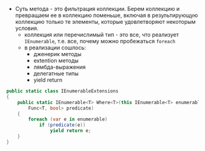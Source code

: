- Cуть метода - это фильтрация коллекции. Берем коллекцию и превращаем ее в коллекцию поменьше, включая в результирующую коллекцию только те элементы, которые удовлетворяют некоторым условия.
	- коллекция или перечислимый тип - это все, что реализует `IEnumerable`, т.е. все, почему можно пробежаться `foreach`  
	- в реализации сошлось: 
		- дженерик методы
		- extention методы
		- лямбда-выражения
		- делегатные типы
		- yield return 
```c#
public static class IEnumerableExtensions
{
	public static IEnumerable<T> Where<T>(this IEnumerable<T> enumerable,
		Func<T, bool> predicate)
	{
		foreach (var e in enumerable)
			if (predicate(e))
				yield return e;
	}
}
```